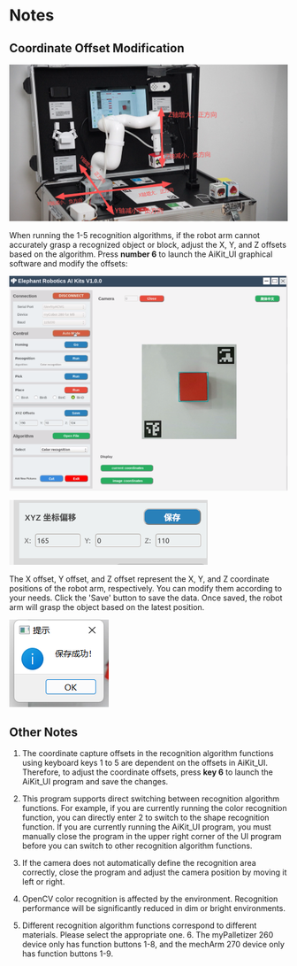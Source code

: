 # Notes

## Coordinate Offset Modification

![](../resources/5-BasicAlgorithmFunction/5.6-1.png)

When running the 1-5 recognition algorithms, if the robot arm cannot accurately grasp a recognized object or block, adjust the X, Y, and Z offsets based on the algorithm. Press **number 6** to launch the AiKit_UI graphical software and modify the offsets:

![](../resources/5-BasicAlgorithmFunction/5.6-2.png)

![](../resources/5-BasicAlgorithmFunction/5.6-3.png)

The X offset, Y offset, and Z offset represent the X, Y, and Z coordinate positions of the robot arm, respectively. You can modify them according to your needs. Click the 'Save' button to save the data. Once saved, the robot arm will grasp the object based on the latest position.

![](../resources/5-BasicAlgorithmFunction/5.6-4.png)

## Other Notes

1. The coordinate capture offsets in the recognition algorithm functions using keyboard keys 1 to 5 are dependent on the offsets in AiKit_UI. Therefore, to adjust the coordinate offsets, press **key 6** to launch the AiKit_UI program and save the changes.

2. This program supports direct switching between recognition algorithm functions. For example, if you are currently running the color recognition function, you can directly enter 2 to switch to the shape recognition function. If you are currently running the AiKit_UI program, you must manually close the program in the upper right corner of the UI program before you can switch to other recognition algorithm functions.

3. If the camera does not automatically define the recognition area correctly, close the program and adjust the camera position by moving it left or right.

4. OpenCV color recognition is affected by the environment. Recognition performance will be significantly reduced in dim or bright environments.

5. Different recognition algorithm functions correspond to different materials. Please select the appropriate one. 6. The myPalletizer 260 device only has function buttons 1-8, and the mechArm 270 device only has function buttons 1-9.